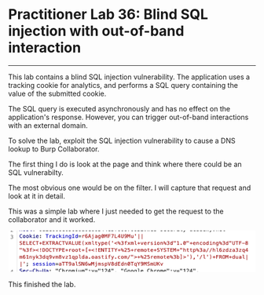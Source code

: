 # Practitioner Lab 36: Blind SQL injection with out-of-band interaction

---

This lab contains a blind SQL injection vulnerability. The application uses a tracking cookie for analytics, and performs a SQL query containing the value of the submitted cookie.

The SQL query is executed asynchronously and has no effect on the application's response. However, you can trigger out-of-band interactions with an external domain.

To solve the lab, exploit the SQL injection vulnerability to cause a DNS lookup to Burp Collaborator.

The first thing I do is look at the page and think where there could be an SQL vulnerabilty.

The most obvious one would be on the filter. I will capture that request and look at it in detail.

This was a simple lab where I just needed to get the request to the collaborator and it worked.

![Untitled](Practitioner%20Lab%2036%20Blind%20SQL%20injection%20with%20out-o%201ed6a5f8e7c642758e5f317fd2c7a9d9/Untitled.png)

This finished the lab.